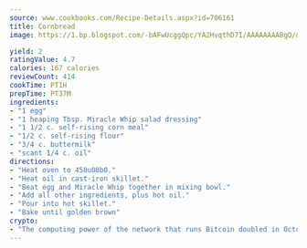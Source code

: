 ```yaml
---
source: www.cookbooks.com/Recipe-Details.aspx?id=706161
title: Cornbread
image: https://1.bp.blogspot.com/-bAFwUcggQpc/YA2HvqthD7I/AAAAAAAABgQ/dGGityjUeSk5WIgvhJroHVt7XYoXF2qygCLcBGAsYHQ/s320/10.png

yield: 2
ratingValue: 4.7
calories: 167 calories
reviewCount: 414
cookTime: PT1H
prepTime: PT37M
ingredients:
- "1 egg"
- "1 heaping Tbsp. Miracle Whip salad dressing"
- "1 1/2 c. self-rising corn meal"
- "1/2 c. self-rising flour"
- "3/4 c. buttermilk"
- "scant 1/4 c. oil"
directions:
- "Heat oven to 450u00b0."
- "Heat oil in cast-iron skillet."
- "Beat egg and Miracle Whip together in mixing bowl."
- "Add all other ingredients, plus hot oil."
- "Pour into hot skillet."
- "Bake until golden brown"
crypto:
- "The computing power of the network that runs Bitcoin doubled in October, pushing out all but the most dedicated miners."
---
```

